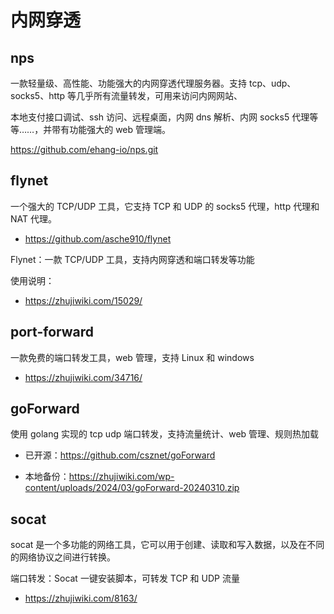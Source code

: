# 内网穿透

## nps

一款轻量级、高性能、功能强大的内网穿透代理服务器。支持 tcp、udp、socks5、http 等几乎所有流量转发，可用来访问内网网站、

本地支付接口调试、ssh 访问、远程桌面，内网 dns 解析、内网 socks5 代理等等……，并带有功能强大的 web 管理端。

https://github.com/ehang-io/nps.git

## flynet

一个强大的 TCP/UDP 工具，它支持 TCP 和 UDP 的 socks5 代理，http 代理和 NAT 代理。

- https://github.com/asche910/flynet

Flynet：一款 TCP/UDP 工具，支持内网穿透和端口转发等功能

使用说明：

- https://zhujiwiki.com/15029/

## port-forward

一款免费的端口转发工具，web 管理，支持 Linux 和 windows

- https://zhujiwiki.com/34716/

## goForward

使用 golang 实现的 tcp udp 端口转发，支持流量统计、web 管理、规则热加载

- 已开源：https://github.com/csznet/goForward

- 本地备份：https://zhujiwiki.com/wp-content/uploads/2024/03/goForward-20240310.zip

## socat

socat 是一个多功能的网络工具，它可以用于创建、读取和写入数据，以及在不同的网络协议之间进行转换。

端口转发：Socat 一键安装脚本，可转发 TCP 和 UDP 流量

- https://zhujiwiki.com/8163/
